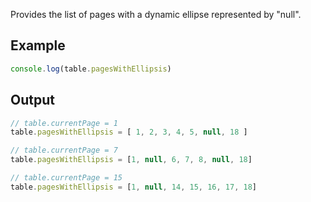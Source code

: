 


Provides the list of pages with a dynamic ellipse represented by "null".


## Example

```ts
console.log(table.pagesWithEllipsis)
```

## Output

```ts
// table.currentPage = 1
table.pagesWithEllipsis = [ 1, 2, 3, 4, 5, null, 18 ]

// table.currentPage = 7
table.pagesWithEllipsis = [1, null, 6, 7, 8, null, 18]

// table.currentPage = 15
table.pagesWithEllipsis = [1, null, 14, 15, 16, 17, 18]
```

